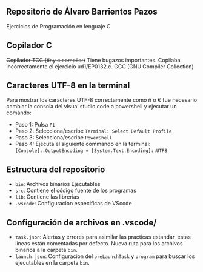 ## Repositorio de Álvaro Barrientos Pazos

Ejercicios de Programación en lenguaje C


## Copilador C

~~Copilador TCC (tiny c compiler)~~ Tiene bugazos importantes. Copilaba incorrectamente el ejercicio ud1/EP0132.c.
GCC (GNU Compiler Collection)


## Caracteres UTF-8 en la terminal

Para mostrar los caracteres UTF-8 correctamente como ñ o € fue necesario cambiar la consola del visual studio code a powershell y ejecutar un comando:<br />
- Paso 1: Pulsa `F1`
- Paso 2: Selecciona/escribe `Terminal: Select Default Profile`
- Paso 3: Selecciona/escribe `PowerShell`
- Paso 4: Ejecuta el siguiente commando en la terminal:<br /> `[Console]::OutputEncoding = [System.Text.Encoding]::UTF8`


## Estructura del repositorio

- `bin`: Archivos binarios Ejecutables
- `src`: Contiene el código fuente de los programas
- `lib`: Contiene las librerias
- `.vscode`: Configuracion especificas de VScode


## Configuración de archivos en .vscode/

- `task.json`: Alertas y errores para asimilar las practicas estandar, estas lineas están comentadas por defecto. Nueva ruta para los archivos binarios a la carpeta `bin`.
- `launch.json`: Configuración del `preLaunchTask` y `program` para buscar los ejecutables en la carpeta `bin`.
